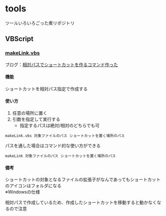 # tools
ツールいろいろごった煮リポジトリ
## VBScript
### [makeLink.vbs](VBScript/makeLink.vbs)
ブログ：[相対パスでショートカットを作るコマンド作った](https://nekodeki.com/%e7%9b%b8%e5%af%be%e3%83%91%e3%82%b9%e3%81%a7%e3%82%b7%e3%83%a7%e3%83%bc%e3%83%88%e3%82%ab%e3%83%83%e3%83%88%e3%82%92%e4%bd%9c%e3%82%8b%e3%82%b3%e3%83%9e%e3%83%b3%e3%83%89%e4%bd%9c%e3%81%a3%e3%81%9f/)
#### 機能
ショートカットを相対パス指定で作成する
#### 使い方
1. 任意の場所に置く
2. 引数を指定して実行する  
    - 指定するパスは絶対/相対のどちらでも可
```shell
makeLink.vbs 対象ファイルのパス ショートカットを置く場所のパス
```
パスを通した場合はコマンド的な使い方ができる
```shell
makeLink 対象ファイルのパス ショートカットを置く場所のパス
```
#### 備考
ショートカットの対象となるファイルの拡張子がなんであってもショートカットのアイコンはフォルダになる  
※Windowsの仕様  
  
相対パスで作成しているため、作成したショートカットを移動すると動かなくなるので注意